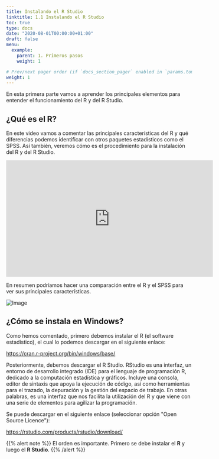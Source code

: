 ```yaml
---
title: Instalando el R Studio
linktitle: 1.1 Instalando el R Studio
toc: true
type: docs
date: "2020-08-01T00:00:00+01:00"
draft: false
menu:
  example:
    parent: 1. Primeros pasos
    weight: 1

# Prev/next pager order (if `docs_section_pager` enabled in `params.toml`)
weight: 1
---
```


En esta primera parte vamos a aprender los principales elementos para entender el funcionamiento del R y del R Studio.  

## ¿Qué es el R?

En este video vamos a comentar las principales características del R y qué diferencias podemos identificar con otros paquetes estadísticos como el SPSS. Así también, veremos cómo es el procedimiento para la instalación del R y del R Studio.

<iframe width="560" height="315" src="https://www.youtube.com/embed/jLFfC899ZAU" frameborder="0" allow="accelerometer; autoplay; encrypted-media; gyroscope; picture-in-picture" allowfullscreen></iframe>

En resumen podríamos hacer una comparación entre el R y el SPSS para ver sus principales características. 

![Image](/cursos/1-3.jpg)


## ¿Cómo se instala en Windows?

Como hemos comentado, primero debemos instalar el R (el software estadístico), el cual lo podemos descargar en el siguiente enlace:

https://cran.r-project.org/bin/windows/base/

Posteriormente, debemos descargar el R Studio. RStudio es una interfaz, un entorno de desarrollo integrado (IDE) para el lenguaje de programación R, dedicado a la computación estadística y gráficos. Incluye una consola, editor de sintaxis que apoya la ejecución de código, así como herramientas para el trazado, la depuración y la gestión del espacio de trabajo. En otras palabras, es una interfaz que nos facilita la utilización del R y que viene con una serie de elementos para agilizar la programación. 

Se puede descargar en el siguiente enlace (seleccionar opción "Open Source Licence"):

https://rstudio.com/products/rstudio/download/

{{% alert note %}}
El orden es importante. Primero se debe instalar el **R** y luego el **R Studio**.
{{% /alert %}}

